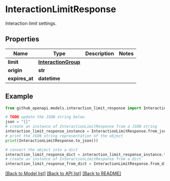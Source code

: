 # InteractionLimitResponse

Interaction limit settings.

## Properties

Name | Type | Description | Notes
------------ | ------------- | ------------- | -------------
**limit** | [**InteractionGroup**](InteractionGroup.md) |  | 
**origin** | **str** |  | 
**expires_at** | **datetime** |  | 

## Example

```python
from github_openapi.models.interaction_limit_response import InteractionLimitResponse

# TODO update the JSON string below
json = "{}"
# create an instance of InteractionLimitResponse from a JSON string
interaction_limit_response_instance = InteractionLimitResponse.from_json(json)
# print the JSON string representation of the object
print(InteractionLimitResponse.to_json())

# convert the object into a dict
interaction_limit_response_dict = interaction_limit_response_instance.to_dict()
# create an instance of InteractionLimitResponse from a dict
interaction_limit_response_from_dict = InteractionLimitResponse.from_dict(interaction_limit_response_dict)
```
[[Back to Model list]](../README.md#documentation-for-models) [[Back to API list]](../README.md#documentation-for-api-endpoints) [[Back to README]](../README.md)



